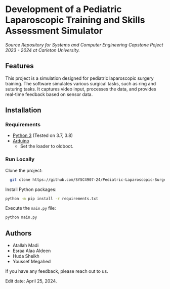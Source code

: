 # Development of a Pediatric Laparoscopic Training and Skills Assessment Simulator 
*Source Repository for Systems and Computer Engineering Capstone Poject 2023 - 2024 at Carleton University.*

## Features
This project is a simulation designed for pediatric laparoscopic surgery training. The software simulates various surgical tasks, such as ring and suturing tasks. It captures video input, processes the data, and provides real-time feedback based on sensor data.

## Installation
### Requirements
* [Python 3](https://www.python.org/) (Tested on 3.7, 3.8)
* [Arduino](https://www.arduino.cc/en/software)
  * Set the loader to oldboot.

### Run Locally
Clone the project:
```bash 
  git clone https://github.com/SYSC4907-24/Pediatric-Laparoscopic-Surgery-Simulator.git
```
Install Python packages:
```bash
python -m pip install -r requirements.txt
```

Execute the `main.py` file:
```bash
python main.py
```

## Authors  
- Atallah Madi  
- Esraa Alaa Aldeen  
- Huda Sheikh 
- Youssef Megahed

If you have any feedback, please reach out to us.

Edit date: April 25, 2024.
